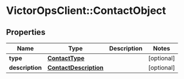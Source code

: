 # VictorOpsClient::ContactObject

## Properties

| Name            | Type                                            | Description | Notes      |
| --------------- | ----------------------------------------------- | ----------- | ---------- |
| **type**        | [**ContactType**](ContactType.md)               |             | [optional] |
| **description** | [**ContactDescription**](ContactDescription.md) |             | [optional] |
